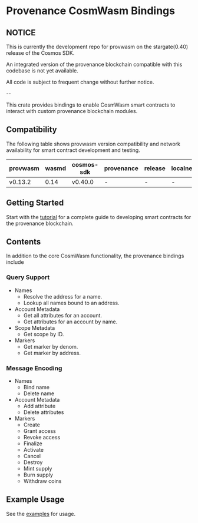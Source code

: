 # Provenance CosmWasm Bindings

## NOTICE

This is currently the development repo for provwasm on the stargate(0.40) release of the Cosmos SDK.

An integrated version of the provenance blockchain compatible with this codebase is not yet
available.

All code is subject to frequent change without further notice.

--

This crate provides bindings to enable CosmWasm smart contracts to interact with custom provenance
blockchain modules.

## Compatibility

The following table shows provwasm version compatibility and network availability for smart
contract development and testing.

| provwasm | wasmd | cosmos-sdk | provenance | release | localnet | testnet | mainnet |
| -------- | ----- | ---------- | ---------- | ------- | -------- | ------- | ------- |
| v0.13.2  | 0.14  | v0.40.0    | -          | -       | -        | -       | -       |

## Getting Started

Start with the [tutorial](docs/tutorial/01-overview.md) for a complete guide to developing
smart contracts for the provenance blockchain.

## Contents

In addition to the core CosmWasm functionality, the provenance bindings include

### Query Support

- Names
  - Resolve the address for a name.
  - Lookup all names bound to an address.
- Account Metadata
  - Get all attributes for an account.
  - Get attributes for an account by name.
- Scope Metadata
  - Get scope by ID.
- Markers
  - Get marker by denom.
  - Get marker by address.

### Message Encoding

- Names
  - Bind name
  - Delete name
- Account Metadata
  - Add attribute
  - Delete attributes
- Markers
  - Create
  - Grant access
  - Revoke access
  - Finalize
  - Activate
  - Cancel
  - Destroy
  - Mint supply
  - Burn supply
  - Withdraw coins

## Example Usage

See the [examples](docs/examples/README.md) for usage.
